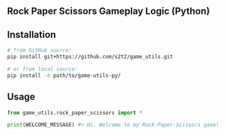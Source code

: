 
## Rock Paper Scissors Gameplay Logic (Python)

## Installation

```sh
# from GitHub source:
pip install git+https://github.com/s2t2/game_utils.git

# or from local source:
pip install -e path/to/game-utils-py/
```

## Usage

```py
from game_utils.rock_paper_scissors import *

print(WELCOME_MESSAGE) #> Hi. Welcome to my Rock-Paper-Scissors game!
```
